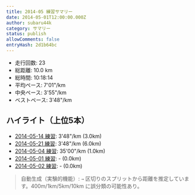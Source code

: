 ```yaml
---
title: 2014-05 練習サマリー
date: 2014-05-01T12:00:00.000Z
author: subaru44k
category: サマリー
status: publish
allowComments: false
entryHash: 2d1b64bc
---
```

- 走行回数: 23
- 総距離: 10.0 km
- 総時間: 10:18:14
- 平均ペース: 7'01"/km
- 中央ペース: 3'55"/km
- ベストペース: 3'48"/km

## ハイライト（上位5本）
- [2014-05-14 練習](/2014-05-14-b650a9624f7bb00b0876dc2e77c1722b/): 3'48"/km (3.0km)
- [2014-05-21 練習](/2014-05-21-803b67140137393c586b1cd5bf5cc9b0/): 3'48"/km (6.0km)
- [2014-05-04 練習](/2014-05-04-95df31a0a07dd13572411a3216452c2a/): 35'00"/km (1.0km)
- [2014-05-01 練習](/2014-05-01-6d013caa02ddeee9d8850b15c589267f/): - (0.0km)
- [2014-05-02 練習](/2014-05-02-04180c232449b1e10b4ee30ca569a466/): - (0.0km)

> 自動生成（実験的機能）: `→` 区切りのスプリットから距離を推定しています。400m/1km/5km/10km に誤分類の可能性あり。

